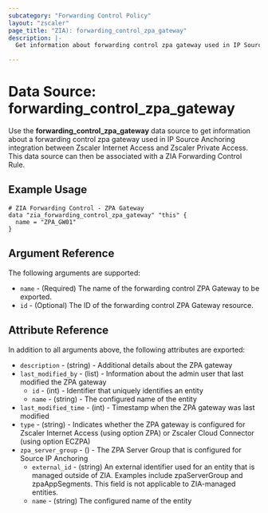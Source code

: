 ```yaml
---
subcategory: "Forwarding Control Policy"
layout: "zscaler"
page_title: "ZIA): forwarding_control_zpa_gateway"
description: |-
  Get information about forwarding control zpa gateway used in IP Source Anchoring.

---
```

# Data Source: forwarding_control_zpa_gateway

Use the **forwarding_control_zpa_gateway** data source to get information about a forwarding control zpa gateway used in IP Source Anchoring integration between Zscaler Internet Access and Zscaler Private Access. This data source can then be associated with a ZIA Forwarding Control Rule.

## Example Usage

```hcl
# ZIA Forwarding Control - ZPA Gateway
data "zia_forwarding_control_zpa_gateway" "this" {
  name = "ZPA_GW01"
}
```

## Argument Reference

The following arguments are supported:

* `name` - (Required) The name of the forwarding control ZPA Gateway to be exported.
* `id` - (Optional) The ID of the forwarding control ZPA Gateway resource.

## Attribute Reference

In addition to all arguments above, the following attributes are exported:

* `description` - (string) - Additional details about the ZPA gateway
* `last_modified_by` - (list) -  Information about the admin user that last modified the ZPA gateway
  * `id` - (int) - Identifier that uniquely identifies an entity
  * `name` - (string) - The configured name of the entity
* `last_modified_time` - (int) - Timestamp when the ZPA gateway was last modified
* `type` - (string) - Indicates whether the ZPA gateway is configured for Zscaler Internet Access (using option ZPA) or Zscaler Cloud Connector (using option ECZPA)
* `zpa_server_group` - () - The ZPA Server Group that is configured for Source IP Anchoring
  * `external_id` - (string) An external identifier used for an entity that is managed outside of ZIA. Examples include zpaServerGroup and zpaAppSegments. This field is not applicable to ZIA-managed entities.
  * `name` - (string) The configured name of the entity
